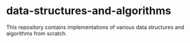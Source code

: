 # data-structures-and-algorithms
This repository contains implementations of various data structures and algorithms from scratch.
